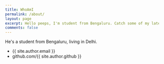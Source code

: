 ```yaml
---
title: WhoAmI
permalink: /about/
layout: page
excerpt: Hello peeps, I'm student from Bengaluru. Catch some of my latest blogs here. I also blog on <a href="medium" target="_blank" rel="noopener">medium</a>
comments: false
---
```

<!-- <a href="https://github.com/piharpi/jekyll-klise" target="_blank" rel="noopener"> -->
He's a student from Bengaluru, living in Delhi. 

- {{ site.author.email }}
- github.com/{{ site.author.github }}
